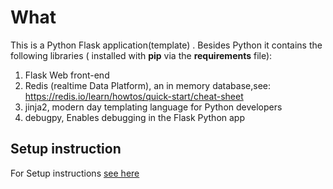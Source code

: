 # What

This is a Python Flask application(template) . Besides Python it contains the following libraries ( installed with **pip** via the **requirements** file):
1. Flask Web front-end
1. Redis (realtime Data Platform), an in memory database,see: https://redis.io/learn/howtos/quick-start/cheat-sheet
1. jinja2, modern day templating language for Python developers
1. debugpy, Enables debugging in the Flask Python app


## Setup instruction

For Setup instructions [see here](./Howtos/Setup)